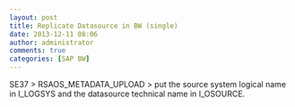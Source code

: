 ```yaml
---
layout: post
title: Replicate Datasource in BW (single)
date: 2013-12-11 08:06
author: administrator
comments: true
categories: [SAP BW]
---
```

SE37 &gt; RSAOS_METADATA_UPLOAD &gt; put the source system logical name in I_LOGSYS and the datasource technical name in  I_OSOURCE.
